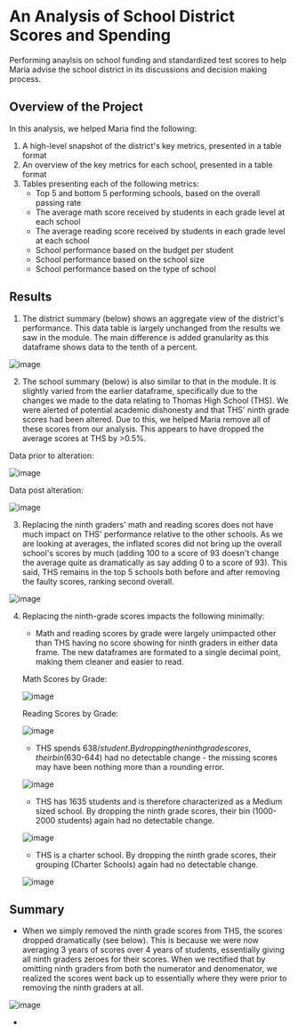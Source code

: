 # An Analysis of School District Scores and Spending
Performing anaylsis on school funding and standardized test scores to help Maria advise the school district in its discussions and decision making process.

## Overview of the Project
In this analysis, we helped Maria find the following:
1. A high-level snapshot of the district's key metrics, presented in a table format
2. An overview of the key metrics for each school, presented in a table format
3. Tables presenting each of the following metrics:
    - Top 5 and bottom 5 performing schools, based on the overall passing rate
    - The average math score received by students in each grade level at each school
    - The average reading score received by students in each grade level at each school
    - School performance based on the budget per student
    - School performance based on the school size 
    - School performance based on the type of school

## Results
1. The district summary (below) shows an aggregate view of the district's performance. This data table is largely unchanged from the results we saw in the module. The main difference is added granularity as this dataframe shows data to the tenth of a percent. 

![image](https://user-images.githubusercontent.com/92613639/142089386-c04256a9-be52-4e56-8942-ba02b9a5910e.png)

2. The school summary (below) is also similar to that in the module. It is slightly varied from the earlier dataframe, specifically due to the changes we made to the data relating to Thomas High School (THS). We were alerted of potential academic dishonesty and that THS' ninth grade scores had been altered. Due to this, we helped Maria remove all of these scores from our analysis. This appears to have dropped the average scores at THS by >0.5%.

Data prior to alteration:

![image](https://user-images.githubusercontent.com/92613639/142090475-4ab3076e-b199-437e-8351-50e95590617c.png)

Data post alteration:

![image](https://user-images.githubusercontent.com/92613639/142089726-413377b9-98af-4eb7-a104-a3239b4302dc.png)

3. Replacing the ninth graders' math and reading scores does not have much impact on THS' performance relative to the other schools. As we are looking at averages, the inflated scores did not bring up the overall school's scores by much (adding 100 to a score of 93 doesn't change the average quite as dramatically as say adding 0 to a score of 93). This said, THS remains in the top 5 schools both before and after removing the faulty scores, ranking second overall.

![image](https://user-images.githubusercontent.com/92613639/142091178-a5bc3632-c3f4-4eb6-ae4d-4ba20146b0c8.png)

4. Replacing the ninth-grade scores impacts the following minimally:
    - Math and reading scores by grade were largely unimpacted other than THS having no score showing for ninth graders in either data frame. The new dataframes are formated to a single decimal point, making them cleaner and easier to read.
    
    Math Scores by Grade:
    
    ![image](https://user-images.githubusercontent.com/92613639/142091560-9f55af6b-1700-4a72-8032-7f782663bc44.png)
    
    Reading Scores by Grade:
    
    ![image](https://user-images.githubusercontent.com/92613639/142091648-797f38d1-02e8-4b53-b267-b5b643362a8e.png)

    - THS spends $638/student. By dropping the ninth grade scores, their bin ($630-644) had no detectable change - the missing scores may have been nothing more than a rounding error.
    
    ![image](https://user-images.githubusercontent.com/92613639/142091906-dec43415-0da6-4e36-8c3d-6299356d9173.png)

    - THS has 1635 students and is therefore characterized as a Medium sized school. By dropping the ninth grade scores, their bin (1000-2000 students) again had no detectable change.
    
    ![image](https://user-images.githubusercontent.com/92613639/142092145-50e9f931-56b2-418b-9616-aa26e77a0c7e.png)

    - THS is a charter school. By dropping the ninth grade scores, their grouping (Charter Schools) again had no detectable change.
    
    ![image](https://user-images.githubusercontent.com/92613639/142092279-7015d68e-865e-4ad4-aa27-471890d7a010.png)

## Summary
- When we simply removed the ninth grade scores from THS, the scores dropped dramatically (see below). This is because we were now averaging 3 years of scores over 4 years of students, essentially giving all ninth graders zeroes for their scores. When we rectified that by omitting ninth graders from both the numerator and denomenator, we realized the scores went back up to essentially where they were prior to removing the ninth graders at all.

![image](https://user-images.githubusercontent.com/92613639/142093369-69618e30-b045-4b08-aed3-7a73c77b3bb3.png)

- 
